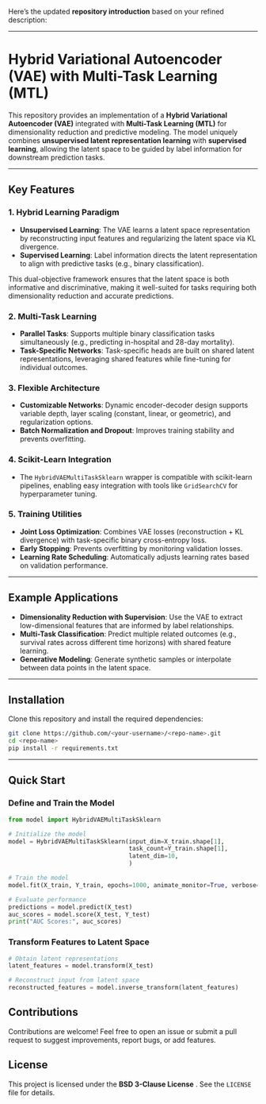 Here’s the updated **repository introduction** based on your refined description:

---

# Hybrid Variational Autoencoder (VAE) with Multi-Task Learning (MTL)

This repository provides an implementation of a **Hybrid Variational Autoencoder (VAE)** integrated with **Multi-Task Learning (MTL)** for dimensionality reduction and predictive modeling. The model uniquely combines **unsupervised latent representation learning** with **supervised learning**, allowing the latent space to be guided by label information for downstream prediction tasks. 

---

## Key Features

### 1. Hybrid Learning Paradigm
- **Unsupervised Learning**: The VAE learns a latent space representation by reconstructing input features and regularizing the latent space via KL divergence.  
- **Supervised Learning**: Label information directs the latent representation to align with predictive tasks (e.g., binary classification).  

This dual-objective framework ensures that the latent space is both informative and discriminative, making it well-suited for tasks requiring both dimensionality reduction and accurate predictions.

### 2. Multi-Task Learning
- **Parallel Tasks**: Supports multiple binary classification tasks simultaneously (e.g., predicting in-hospital and 28-day mortality).  
- **Task-Specific Networks**: Task-specific heads are built on shared latent representations, leveraging shared features while fine-tuning for individual outcomes.  

### 3. Flexible Architecture
- **Customizable Networks**: Dynamic encoder-decoder design supports variable depth, layer scaling (constant, linear, or geometric), and regularization options.  
- **Batch Normalization and Dropout**: Improves training stability and prevents overfitting.  

### 4. Scikit-Learn Integration
- The `HybridVAEMultiTaskSklearn` wrapper is  compatible with scikit-learn pipelines, enabling easy integration with tools like `GridSearchCV` for hyperparameter tuning.

### 5. Training Utilities
- **Joint Loss Optimization**: Combines VAE losses (reconstruction + KL divergence) with task-specific binary cross-entropy loss.  
- **Early Stopping**: Prevents overfitting by monitoring validation losses.  
- **Learning Rate Scheduling**: Automatically adjusts learning rates based on validation performance.  

---

## Example Applications

- **Dimensionality Reduction with Supervision**: Use the VAE to extract low-dimensional features that are informed by label relationships.  
- **Multi-Task Classification**: Predict multiple related outcomes (e.g., survival rates across different time horizons) with shared feature learning.  
- **Generative Modeling**: Generate synthetic samples or interpolate between data points in the latent space.  

---

## Installation

Clone this repository and install the required dependencies:
```bash
git clone https://github.com/<your-username>/<repo-name>.git
cd <repo-name>
pip install -r requirements.txt
```

---

## Quick Start

### Define and Train the Model
```python
from model import HybridVAEMultiTaskSklearn

# Initialize the model
model = HybridVAEMultiTaskSklearn(input_dim=X_train.shape[1],          # Input feature dimension
                                  task_count=Y_train.shape[1],         # Number of binary classification tasks
                                  latent_dim=10,                       # Latent space dimension
                                  )

# Train the model
model.fit(X_train, Y_train, epochs=1000, animate_monitor=True, verbose=1)

# Evaluate performance
predictions = model.predict(X_test)
auc_scores = model.score(X_test, Y_test)
print("AUC Scores:", auc_scores)
```

### Transform Features to Latent Space
```python
# Obtain latent representations
latent_features = model.transform(X_test)

# Reconstruct input from latent space
reconstructed_features = model.inverse_transform(latent_features)
```



## Contributions

Contributions are welcome! Feel free to open an issue or submit a pull request to suggest improvements, report bugs, or add features.



## License

This project is licensed under the **BSD 3-Clause License** . See the `LICENSE` file for details.


